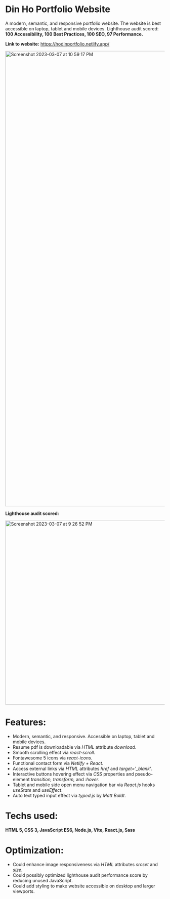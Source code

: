 # Din Ho Portfolio Website
A modern, semantic, and responsive portfolio website. The website is best accessible on laptop, tablet and mobile devices. Lighthouse audit scored: **100 Accessibility, 100 Best Practices, 100 SEO, 97 Performance.**

**Link to website:** https://hodinportfolio.netlify.app/

<img width="1440" alt="Screenshot 2023-03-07 at 10 59 17 PM" src="https://user-images.githubusercontent.com/100463706/223645624-caa05494-2a14-4e93-9311-06253528be4c.png">

**Lighthouse audit scored:**

<img width="582" alt="Screenshot 2023-03-07 at 9 26 52 PM" src="https://user-images.githubusercontent.com/100463706/223645846-efd955d3-7ee8-4c98-86de-4ed6127c9e7a.png">

# Features:
- Modern, semantic, and responsive. Accessible on laptop, tablet and mobile devices.
- Resume pdf is downloadable via *HTML* attribute *download*.
- Smooth scrolling effect via *react-scroll*.
- Fontawesome 5 icons via *react-icons*.
- Functional contact form via *Netlify + React*.
- Access external links via *HTML* attributes *href* and *target='_blank'*.
- Interactive buttons hovering effect via *CSS* properties and pseudo-element *transition, transform,* and *:hover*.
- Tablet and mobile side open menu navigation bar via *React.js* hooks *useState* and *useEffect*.
- Auto text typed input effect via *typed.js* by *Matt Boldt*. 

# Techs used:
**HTML 5, CSS 3, JavaScript ES6, Node.js, Vite, React.js, Sass**

# Optimization:
- Could enhance image responsiveness via *HTML* attributes *srcset* and *size*.
- Could possibly optimized lighthouse audit performance score by reducing unused JavaScript.
- Could add styling to make website accessible on desktop and larger viewports. 

